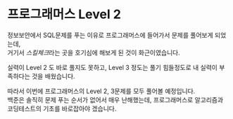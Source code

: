 # 프로그래머스 Level 2

정보보안에서 SQL문제를 푸는 이유로 프로그래머스에 들어가서 문제를 풀어보게 되었는데,  
거기서 *스킬체크*라는 곳을 호기심에 해보게 된 것이 화근이였습니다.

실력이 Level 2 도 바로 풀지도 못하고, Level 3 정도는 풀기 힘들정도로 내 실력이 부족하다는 것을 배웠습니다.  

따라서 이번에 프로그래머스의 Level 2, 3문제를 모두 풀어볼 예정입니다.  
백준은 솔직히 문제 푸는 순서가 없어서 매우 난해했는데, 프로그래머스로 알고리즘과 코딩테스트의 기초를 바로잡아야 겠습니다.